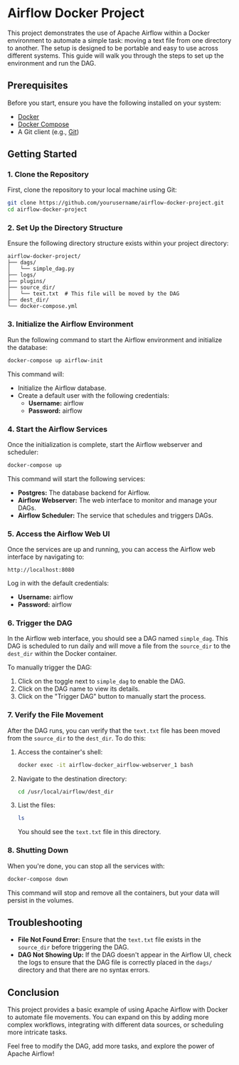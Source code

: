 # Airflow Docker Project

This project demonstrates the use of Apache Airflow within a Docker environment to automate a simple task: moving a text file from one directory to another. The setup is designed to be portable and easy to use across different systems. This guide will walk you through the steps to set up the environment and run the DAG.

## Prerequisites

Before you start, ensure you have the following installed on your system:

- [Docker](https://docs.docker.com/get-docker/)
- [Docker Compose](https://docs.docker.com/compose/install/)
- A Git client (e.g., [Git](https://git-scm.com/))

## Getting Started

### 1. Clone the Repository

First, clone the repository to your local machine using Git:

```bash
git clone https://github.com/yourusername/airflow-docker-project.git
cd airflow-docker-project
```

### 2. Set Up the Directory Structure

Ensure the following directory structure exists within your project directory:

```plaintext
airflow-docker-project/
├── dags/
│   └── simple_dag.py
├── logs/
├── plugins/
├── source_dir/
│   └── text.txt  # This file will be moved by the DAG
├── dest_dir/
└── docker-compose.yml
```

### 3. Initialize the Airflow Environment

Run the following command to start the Airflow environment and initialize the database:

```bash
docker-compose up airflow-init
```

This command will:

- Initialize the Airflow database.
- Create a default user with the following credentials:
  - **Username:** airflow
  - **Password:** airflow

### 4. Start the Airflow Services

Once the initialization is complete, start the Airflow webserver and scheduler:

```bash
docker-compose up
```

This command will start the following services:

- **Postgres:** The database backend for Airflow.
- **Airflow Webserver:** The web interface to monitor and manage your DAGs.
- **Airflow Scheduler:** The service that schedules and triggers DAGs.

### 5. Access the Airflow Web UI

Once the services are up and running, you can access the Airflow web interface by navigating to:

```
http://localhost:8080
```

Log in with the default credentials:

- **Username:** airflow
- **Password:** airflow

### 6. Trigger the DAG

In the Airflow web interface, you should see a DAG named `simple_dag`. This DAG is scheduled to run daily and will move a file from the `source_dir` to the `dest_dir` within the Docker container.

To manually trigger the DAG:

1. Click on the toggle next to `simple_dag` to enable the DAG.
2. Click on the DAG name to view its details.
3. Click on the "Trigger DAG" button to manually start the process.

### 7. Verify the File Movement

After the DAG runs, you can verify that the `text.txt` file has been moved from the `source_dir` to the `dest_dir`. To do this:

1. Access the container's shell:
   ```bash
   docker exec -it airflow-docker_airflow-webserver_1 bash
   ```
2. Navigate to the destination directory:
   ```bash
   cd /usr/local/airflow/dest_dir
   ```
3. List the files:
   ```bash
   ls
   ```
   You should see the `text.txt` file in this directory.

### 8. Shutting Down

When you're done, you can stop all the services with:

```bash
docker-compose down
```

This command will stop and remove all the containers, but your data will persist in the volumes.

## Troubleshooting

- **File Not Found Error:** Ensure that the `text.txt` file exists in the `source_dir` before triggering the DAG.
- **DAG Not Showing Up:** If the DAG doesn't appear in the Airflow UI, check the logs to ensure that the DAG file is correctly placed in the `dags/` directory and that there are no syntax errors.

## Conclusion

This project provides a basic example of using Apache Airflow with Docker to automate file movements. You can expand on this by adding more complex workflows, integrating with different data sources, or scheduling more intricate tasks.

Feel free to modify the DAG, add more tasks, and explore the power of Apache Airflow!
